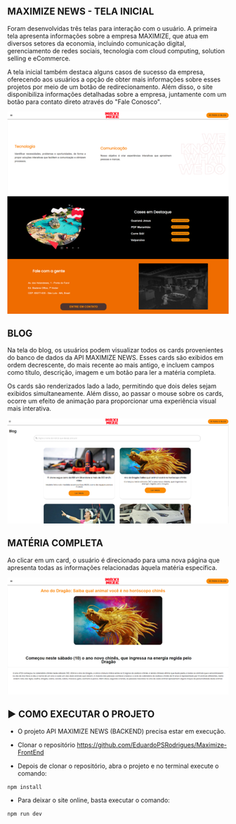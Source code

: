 ## MAXIMIZE NEWS - TELA INICIAL

Foram desenvolvidas três telas para interação com o usuário. A primeira tela apresenta informações sobre a empresa MAXIMIZE, que atua em diversos setores da economia, incluindo comunicação digital, gerenciamento de redes sociais, tecnologia com cloud computing, solution selling e eCommerce. 

A tela inicial também destaca alguns casos de sucesso da empresa, oferecendo aos usuários a opção de obter mais informações sobre esses projetos por meio de um botão de redirecionamento. Além disso, o site disponibiliza informações detalhadas sobre a empresa, juntamente com um botão para contato direto através do "Fale Conosco".

<div align="center">
<img src="public/Ola.png" width="900px" alt="Ola" />
</div>

## BLOG

Na tela do blog, os usuários podem visualizar todos os cards provenientes do banco de dados da API MAXIMIZE NEWS. 
Esses cards são exibidos em ordem decrescente, do mais recente ao mais antigo, e incluem campos como título, descrição, imagem e um botão para ler a matéria completa. 

Os cards são renderizados lado a lado, permitindo que dois deles sejam exibidos simultaneamente. 
Além disso, ao passar o mouse sobre os cards, ocorre um efeito de animação para proporcionar uma experiência visual mais interativa.


<div align="center">
<img src="public/Blog.png" width="900px" alt="Ola" />
</div>



## MATÉRIA COMPLETA

Ao clicar em um card, o usuário é direcionado para uma nova página que apresenta todas as informações relacionadas àquela matéria específica.

<div align="center">
<img src="public/MateriaCompleta.png" width="900px" alt="Ola" />
</div>

## ▶️ COMO EXECUTAR O PROJETO

- O projeto API MAXIMIZE NEWS (BACKEND) precisa estar em execução.

- Clonar o repositório https://github.com/EduardoPSRodrigues/Maximize-FrontEnd

- Depois de clonar o repositório, abra o projeto e no terminal execute o comando:

```sh
npm install
```

- Para deixar o site online, basta executar o comando:

```sh
npm run dev
```

